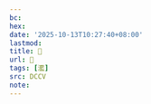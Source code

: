 ```yaml
---
bc:
hex:
date: '2025-10-13T10:27:40+08:00'
lastmod:
title: 􄙬
url: 􄙬
tags: [灆]
src: DCCV
note:
---
```

